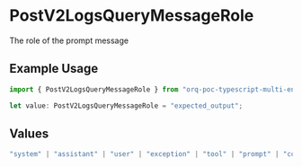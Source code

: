 # PostV2LogsQueryMessageRole

The role of the prompt message

## Example Usage

```typescript
import { PostV2LogsQueryMessageRole } from "orq-poc-typescript-multi-env-version/models/operations";

let value: PostV2LogsQueryMessageRole = "expected_output";
```

## Values

```typescript
"system" | "assistant" | "user" | "exception" | "tool" | "prompt" | "correction" | "expected_output"
```